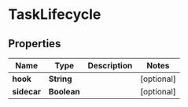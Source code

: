 

# TaskLifecycle


## Properties

Name | Type | Description | Notes
------------ | ------------- | ------------- | -------------
**hook** | **String** |  |  [optional]
**sidecar** | **Boolean** |  |  [optional]



